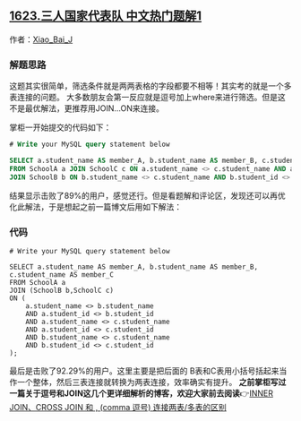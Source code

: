 ## [1623.三人国家代表队 中文热门题解1](https://leetcode.cn/problems/all-valid-triplets-that-can-represent-a-country/solutions/100000/duo-biao-lian-jie-de-geng-duo-si-kao-by-y8q8i)

作者：[Xiao_Bai_J](https://leetcode.cn/u/Xiao_Bai_J)

### 解题思路
这题其实很简单，筛选条件就是两两表格的字段都要不相等！其实考的就是一个多表连接的问题。
大多数朋友会第一反应就是逗号加上where来进行筛选。但是这不是最优解法，更推荐用JOIN...ON来连接。


掌柜一开始提交的代码如下：
```sql
# Write your MySQL query statement below

SELECT a.student_name AS member_A, b.student_name AS member_B, c.student_name AS member_C
FROM SchoolA a JOIN SchoolC c ON a.student_name <> c.student_name AND a.student_id <> c.student_id
JOIN SchoolB b ON b.student_name <> c.student_name AND b.student_id <> c.student_id AND b.student_id <> a.student_id AND b.student_name <> a.student_name;
```
结果显示击败了89%的用户，感觉还行。但是看题解和评论区，发现还可以再优化此解法，于是想起之前一篇博文后用如下解法：

### 代码

```mysql
# Write your MySQL query statement below

SELECT a.student_name AS member_A, b.student_name AS member_B, c.student_name AS member_C
FROM SchoolA a 
JOIN (SchoolB b,SchoolC c)
ON (
    a.student_name <> b.student_name 
    AND a.student_id <> b.student_id
    AND a.student_name <> c.student_name 
    AND a.student_id <> c.student_id 
    AND b.student_name <> c.student_name 
    AND b.student_id <> c.student_id
);
```

最后是击败了92.29%的用户。这里主要是把后面的 B表和C表用小括号括起来当作一个整体，然后三表连接就转换为两表连接，效率确实有提升。
**之前掌柜写过一篇关于逗号和JOIN这几个更详细解析的博客，欢迎大家前去阅读**👉[INNER JOIN、CROSS JOIN 和 , (comma 逗号) 连接两表/多表的区别](https://blog.csdn.net/weixin_41013322/article/details/106620217)